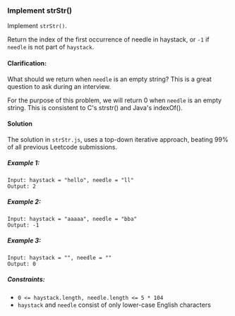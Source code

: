 ###  Implement strStr()

Implement `strStr()`.

Return the index of the first occurrence of needle in haystack, or `-1` if `needle` is not part of `haystack`.

#### Clarification:

What should we return when `needle` is an empty string? This is a great question to ask during an interview.

For the purpose of this problem, we will return 0 when `needle` is an empty string. This is consistent to C's strstr() and Java's indexOf().

#### Solution

The solution in `strStr.js`, uses a top-down iterative approach, beating 99% of all previous Leetcode submissions.

##### Example 1:
```
Input: haystack = "hello", needle = "ll"
Output: 2
```

##### Example 2:
```
Input: haystack = "aaaaa", needle = "bba"
Output: -1
```

##### Example 3:
```
Input: haystack = "", needle = ""
Output: 0
```

##### Constraints:
- `0 <= haystack.length, needle.length <= 5 * 104`
- `haystack` and `needle` consist of only lower-case English characters